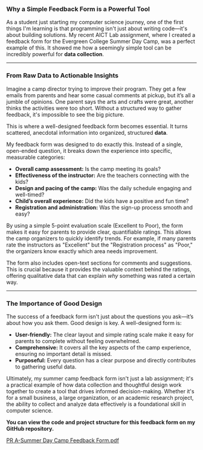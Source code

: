 ### Why a Simple Feedback Form is a Powerful Tool

As a student just starting my computer science journey, one of the first things I'm learning is that programming isn't just about writing code—it's about building solutions. My recent AICT Lab assignment, where I created a feedback form for the Evergreen College Summer Day Camp, was a perfect example of this. It showed me how a seemingly simple tool can be incredibly powerful for **data collection**.

---

### From Raw Data to Actionable Insights

Imagine a camp director trying to improve their program. They get a few emails from parents and hear some casual comments at pickup, but it’s all a jumble of opinions. One parent says the arts and crafts were great, another thinks the activities were too short. Without a structured way to gather feedback, it's impossible to see the big picture.

This is where a well-designed feedback form becomes essential. It turns scattered, anecdotal information into organized, structured **data**.

My feedback form was designed to do exactly this. Instead of a single, open-ended question, it breaks down the experience into specific, measurable categories:

* **Overall camp assessment:** Is the camp meeting its goals?
* **Effectiveness of the instructor:** Are the teachers connecting with the kids?
* **Design and pacing of the camp:** Was the daily schedule engaging and well-timed?
* **Child’s overall experience:** Did the kids have a positive and fun time?
* **Registration and administration:** Was the sign-up process smooth and easy?

By using a simple 5-point evaluation scale (Excellent to Poor), the form makes it easy for parents to provide clear, quantifiable ratings. This allows the camp organizers to quickly identify trends. For example, if many parents rate the instructors as "Excellent" but the "Registration process" as "Poor," the organizers know exactly which area needs improvement.

The form also includes open-text sections for comments and suggestions. This is crucial because it provides the valuable context behind the ratings, offering qualitative data that can explain *why* something was rated a certain way.

---

### The Importance of Good Design

The success of a feedback form isn't just about the questions you ask—it’s about how you ask them. Good design is key. A well-designed form is:

* **User-friendly:** The clear layout and simple rating scale make it easy for parents to complete without feeling overwhelmed.
* **Comprehensive:** It covers all the key aspects of the camp experience, ensuring no important detail is missed.
* **Purposeful:** Every question has a clear purpose and directly contributes to gathering useful data.

Ultimately, my summer camp feedback form isn't just a lab assignment; it's a practical example of how data collection and thoughtful design work together to create a tool that drives informed decision-making. Whether it's for a small business, a large organization, or an academic research project, the ability to collect and analyze data effectively is a foundational skill in computer science.

**You can view the code and project structure for this feedback form on my GitHub repository.**

[PR A-Summer Day Camp Feedback Form.pdf](https://github.com/kisafatimavirk/Application-of-Information-and-Communication-Technologies/blob/main/PR%20A-Summer%20Day%20Camp%20Feedback%20Form.pdf)
